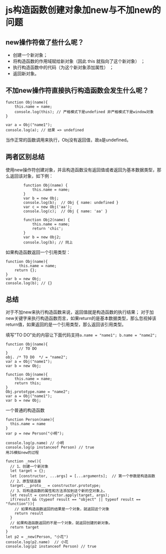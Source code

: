 


# js构造函数创建对象加new与不加new的问题

## new操作符做了些什么呢？
- 创建一个新对象；
- 将构造函数的作用域赋给新对象（因此 this 就指向了这个新对象） ；
- 执行构造函数中的代码（为这个新对象添加属性） ；
- 返回新对象。


## 不加new操作符直接执行构造函数会发生什么呢？
```
function Obj(name){
    this.name = name;
    console.log(this); // 严格模式下是undefined 非严格模式下是window对象
}

var a = Obj("name1");
console.log(a); // 结果 => undefined
```
当作正常的函数调用来执行，Obj没有返回值，故a是undefined。

## 两者区别总结
使用new操作符创建对象，并且构造函数没有返回值或者返回为基本数据类型，那么返回该对象，如下例：
```
        function Obj(name) {
            this.name = name;
        }
        var b = new Obj;
        console.log(b);  // Obj { name: undefined }
        var c = new Obj('aa');
        console.log(c);  // Obj { name: 'aa' }

        function Obj2(name) {
            this.name = name;
            return 'chic';
        }
        var b = new Obj2;
        console.log(b); // 同上
```

如果构造函数返回一个引用类型：
```
function Obj(name){
      this.name = name;
    return {};
}
var b = new Obj;
console.log(b); // {}
```

## 总结
对于不加new来执行构造函数来说，返回值就是构造函数的执行结果；
对于加new关键字来执行构造函数而言，如果return的是基本数据类型，那么忽视掉该return值，如果返回的是一个引用类型，那么返回该引用类型。


填写"TO DO"处的内容让下面代码支持`a.name = "name1"; b.name = "name2";`
```
function Obj(name){
      // TO DO
}
obj. /* TO DO  */ = "name2";
var a = Obj("name1");
var b = new Obj;
```

```
function Obj(name){
    this.name = name;
    return this;
}
Obj.prototype.name = "name2";
var a = Obj("name1");
var b = new Obj;
```




一个普通的构造函数
```
function Person(name){
  this.name = name
}
var p = new Person("小明");

console.log(p.name) // 小明
console.log(p instanceof Person) // true
用JS模拟new的过程
```

```
function _new(){
  // 1、创建一个新对象
  let target = {};
  let [constructor, ...args] = [...arguments];  // 第一个参数是构造函数
  // 2、原型链连接
  target.__proto__ = constructor.prototype;
  // 3、将构造函数的属性和方法添加到这个新的空对象上。
  let result = constructor.apply(target, args);
  if(result && (typeof result == "object" || typeof result == "function")){
    // 如果构造函数返回的结果是一个对象，就返回这个对象
    return result
  }
  // 如果构造函数返回的不是一个对象，就返回创建的新对象。
  return target
}
let p2 = _new(Person, "小花")
console.log(p2.name)  // 小花
console.log(p2 instanceof Person) // true
```

